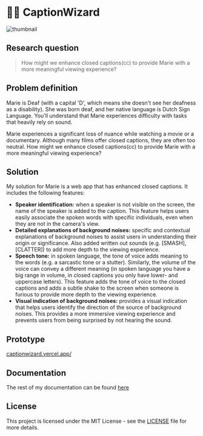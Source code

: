 # 👋🏼 CaptionWizard
![thumbnail](https://github.com/ninadepina/CaptionWizard/assets/89778503/826ce2b3-bce4-4e0f-b12f-e4319fe5418c)

## Research question
>How might we enhance closed captions(cc) to provide Marie with a more meaningful viewing experience?

## Problem definition
Marie is Deaf (with a capital 'D', which means she doesn't see her deafness as a disability). She was born deaf, and her native language is Dutch Sign Language. You'll understand that Marie experiences difficulty with tasks that heavily rely on sound.

Marie experiences a significant loss of nuance while watching a movie or a documentary. Although many films offer closed captions, they are often too neutral. How might we enhance closed captions(cc) to provide Marie with a more meaningful viewing experience?

## Solution
My solution for Marie is a web app that has enhanced closed captions. It includes the following features:
- **Speaker identification:** when a speaker is not visible on the screen, the name of the speaker is added to the caption. This feature helps users easily associate the spoken words with specific individuals, even when they are not in the camera's view.
- **Detailed explanations of background noises:** specific and contextual explanations of background noises to assist users in understanding their origin or significance. Also added written out sounds (e.g. [SMASH], [CLATTER]) to add more depth to the viewing experience.
- **Speech tone:** in spoken language, the tone of voice adds meaning to the words (e.g. a sarcastic tone or a stutter). Similarly, the volume of the voice can convey a different meaning (in spoken language you have a big range in volume, in closed captions you only have lower- and uppercase letters). This feature adds the tone of voice to the closed captions and adds a subtle shake to the screen when someone is furious to provide more depth to the viewing experience.
- **Visual indication of background noises:** provides a visual indication that helps users identify the direction of the source of background noises. This provides a more immersive viewing experience and prevents users from being surprised by not hearing the sound.

## Prototype
[captionwizard.vercel.app/](https://captionwizard.vercel.app/)

## Documentation
The rest of my documentation can be found [here](https://github.com/ninadepina/CaptionWizard/blob/main/docs/productdoc.md)

## License
This project is licensed under the MIT License - see the [LICENSE](https://github.com/ninadepina/CaptionWizard/blob/main/LICENSE) file for more details.
